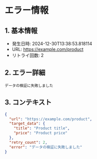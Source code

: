 # エラー情報

## 1. 基本情報
- 発生日時: 2024-12-30T13:38:53.818114
- URL: https://example.com/product
- リトライ回数: 2

## 2. エラー詳細
```
データの検証に失敗しました
```

## 3. コンテキスト
```json
{
  "url": "https://example.com/product",
  "target_data": {
    "title": "Product title",
    "price": "Product price"
  },
  "retry_count": 2,
  "error": "データの検証に失敗しました"
}
```
